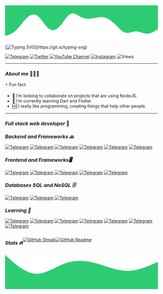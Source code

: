 ![Top Image](./img/top.svg)
        
<div align="left">
  
<div align="">

 [![Typing SVG](https://readme-typing-svg.demolab.com?font=Monserrat&weight=800&size=22&pause=1000&color=2ECC72&width=435&lines=Hi+there+%F0%9F%91%8B%F0%9F%8F%BB%2C+my+name+is++Jonat%C3%A1n+H.)](https://git.io/typing-svg)

</div>
 
 
 [![Telegram](https://img.shields.io/badge/-Telegram-%23282a36?style=for-the-badge&logo=Telegram)](https://t.me/jonatanhn)
 [![Twitter](https://img.shields.io/badge/-Twitter-%23282a36?style=for-the-badge&logo=Twitter)](https://www.twitter.com/jonatanhn00)
 [![YouTube Channel](https://img.shields.io/badge/-YouTube-%23282a36?style=for-the-badge&logoColor=ff0000&logo=YouTube)](https://www.youtube.com/channel/UCZbOo5XlsjFuROgPrLmRRGQ)
 [![Instagram](https://img.shields.io/badge/-Instagram-%23282a36.svg?style=for-the-badge&logo=Instagram&logoColor=23E4405F)](https://www.instagram.com/jonatanhn00)
 ![Views](https://komarev.com/ghpvc/?username=JonatanHN&style=for-the-badge&color=282a36&label=👀)
       
<div align="left"> 

---

### *About me* 🧑🏻‍💻
 
</div>
 
 ⚡ Fun fact:
- 👯 I’m looking to collaborate on projects that are using NodeJS.
- 🌱 I’m currently learning Dart and Flutter.
- 🆘 I really like programming, creating things that help other people.
 
 <div align="left">
         
  ---

  ### *Full stack web developer* 📌
         
 </div>
 
<div align="">

  ### *Backend and Frameworks 🔙*
  [![Telegram](https://img.shields.io/badge/-Node.js-%23282a36?style=for-the-badge&logo=Node.js)](https://t.me/jonatanhn)
  [![Telegram](https://img.shields.io/badge/-PHP-%23282a36?style=for-the-badge&logo=PHP)](https://t.me/jonatanhn)
  [![Telegram](https://img.shields.io/badge/-Python-%23282a36?style=for-the-badge&logo=Python)](https://t.me/jonatanhn)
  [![Telegram](https://img.shields.io/badge/-Express-%23282a36?style=for-the-badge&logo=Express)](https://t.me/jonatanhn)
  [![Telegram](https://img.shields.io/badge/-Nestjs-%23282a36?style=for-the-badge&logo=Nestjs)](https://t.me/jonatanhn)
  [![Telegram](https://img.shields.io/badge/-Adonis-%23282a36?style=for-the-badge&logo=Adonisjs)](https://t.me/jonatanhn)
  
  
  ### *Frontend and Frameworks🖥️*
  [![Telegram](https://img.shields.io/badge/-HTML-%23282a36?style=for-the-badge&logo=html5)](https://t.me/jonatanhn)
  [![Telegram](https://img.shields.io/badge/-CSS-%23282a36?style=for-the-badge&logo=css3)](https://t.me/jonatanhn)
  [![Telegram](https://img.shields.io/badge/-Javascript-%23282a36?style=for-the-badge&logo=Javascript)](https://t.me/jonatanhn)
  [![Telegram](https://img.shields.io/badge/-React-%23282a36?style=for-the-badge&logo=React)](https://t.me/jonatanhn)
  [![Telegram](https://img.shields.io/badge/-Vue-%23282a36?style=for-the-badge&logo=Vue.js)](https://t.me/jonatanhn)
  
 
  ### *Databases SQL and NoSQL 🗄️*

  [![Telegram](https://img.shields.io/badge/-MYSQL-%23282a36?style=for-the-badge&logo=MYSQL)](https://t.me/jonatanhn)
  [![Telegram](https://img.shields.io/badge/-PostgresQL-%23282a36?style=for-the-badge&logo=PostgresQL)](https://t.me/jonatanhn)
  [![Telegram](https://img.shields.io/badge/-MongoDB-%23282a36?style=for-the-badge&logo=MongoDB)](https://t.me/jonatanhn)

  ### *Learning 🏫*

  [![Telegram](https://img.shields.io/badge/-Dart-%23282a36?style=for-the-badge&logo=Dart)](https://t.me/jonatanhn)
  [![Telegram](https://img.shields.io/badge/-Flutter-%23282a36?style=for-the-badge&logo=Flutter)](https://t.me/jonatanhn)
  [![Telegram](https://img.shields.io/badge/-Nativescript-%23282a36?style=for-the-badge&logo=Nativescript)](https://t.me/jonatanhn)
  [![Telegram](https://img.shields.io/badge/-Native-%23282a36?style=for-the-badge&logo=React)](https://t.me/jonatanhn)
  [![Telegram](https://img.shields.io/badge/-Deno-%23282a36?style=for-the-badge&logo=Deno)](https://t.me/jonatanhn)
  [![Telegram](https://img.shields.io/badge/-Astro-%23282a36?style=for-the-badge&logo=Astro)](https://t.me/jonatanhn)
  [![Telegram](https://img.shields.io/badge/-Svelte-%23282a36?style=for-the-badge&logo=Svelte)](https://t.me/jonatanhn)
   
        
 </div>
 
<div style="display:flex;" align="center">
 
---

  ### *Stats 🔥*
  [![GitHub Streak](https://streak-stats.demolab.com?user=JonatanHN&theme=soft-green&hide_border=true&border_radius=10&date_format=j%2Fn%5B%2FY%5D)](https://git.io/streak-stats)
  

---     

   [![GitHub Readme](https://github-readme-stats.vercel.app/api?username=JonatanHN&theme=dark&show_icon=true&hide_border=true&amp;rank_icon=github&show_icons=true&bg_color=222428&border_radius=10)](https://github-readme-stats.vercel.app)
 

</div>
        
</div>


![Bottom Image](./img/bottom.svg)
